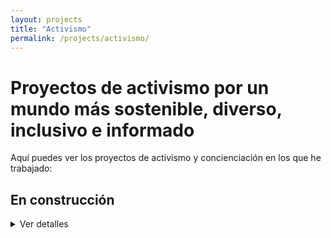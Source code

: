 ```yaml
---
layout: projects
title: "Activismo"
permalink: /projects/activismo/
---
```


# Proyectos de activismo por un mundo más sostenible, diverso, inclusivo e informado

Aquí puedes ver los proyectos de activismo y concienciación en los que he trabajado:

## **En construcción**
<details>
<summary>Ver detalles</summary>
<p><strong>Estado:</strong> Activo</p>

</details>
